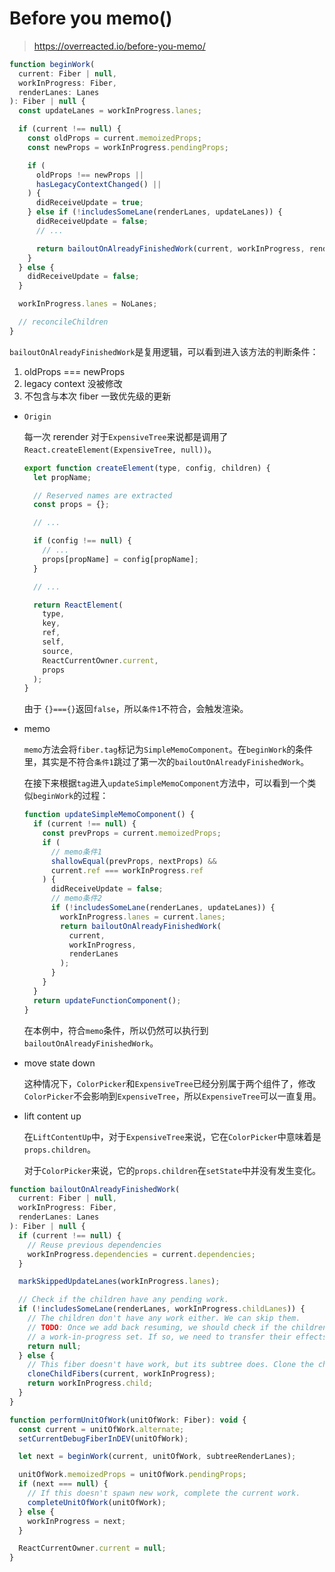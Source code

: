 # Before you memo()

> https://overreacted.io/before-you-memo/

```js
function beginWork(
  current: Fiber | null,
  workInProgress: Fiber,
  renderLanes: Lanes
): Fiber | null {
  const updateLanes = workInProgress.lanes;

  if (current !== null) {
    const oldProps = current.memoizedProps;
    const newProps = workInProgress.pendingProps;

    if (
      oldProps !== newProps ||
      hasLegacyContextChanged() ||
    ) {
      didReceiveUpdate = true;
    } else if (!includesSomeLane(renderLanes, updateLanes)) {
      didReceiveUpdate = false;
      // ...

      return bailoutOnAlreadyFinishedWork(current, workInProgress, renderLanes);
    }
  } else {
    didReceiveUpdate = false;
  }

  workInProgress.lanes = NoLanes;

  // reconcileChildren
}
```

`bailoutOnAlreadyFinishedWork`是复用逻辑，可以看到进入该方法的判断条件：

1. oldProps === newProps
2. legacy context 没被修改
3. 不包含与本次 fiber 一致优先级的更新

- `Origin`

  每一次 rerender 对于`ExpensiveTree`来说都是调用了 `React.createElement(ExpensiveTree, null))`。

  ```js
  export function createElement(type, config, children) {
    let propName;

    // Reserved names are extracted
    const props = {};

    // ...

    if (config !== null) {
      // ...
      props[propName] = config[propName];
    }

    // ...

    return ReactElement(
      type,
      key,
      ref,
      self,
      source,
      ReactCurrentOwner.current,
      props
    );
  }
  ```

  由于 `{}==={}`返回`false`，所以`条件1`不符合，会触发渲染。

- memo

  `memo`方法会将`fiber.tag`标记为`SimpleMemoComponent`。在`beginWork`的条件里，其实是不符合`条件1`跳过了第一次的`bailoutOnAlreadyFinishedWork`。

  在接下来根据`tag`进入`updateSimpleMemoComponent`方法中，可以看到一个类似`beginWork`的过程：

  ```js
  function updateSimpleMemoComponent() {
    if (current !== null) {
      const prevProps = current.memoizedProps;
      if (
        // memo条件1
        shallowEqual(prevProps, nextProps) &&
        current.ref === workInProgress.ref
      ) {
        didReceiveUpdate = false;
        // memo条件2
        if (!includesSomeLane(renderLanes, updateLanes)) {
          workInProgress.lanes = current.lanes;
          return bailoutOnAlreadyFinishedWork(
            current,
            workInProgress,
            renderLanes
          );
        }
      }
    }
    return updateFunctionComponent();
  }
  ```

  在本例中，符合`memo`条件，所以仍然可以执行到`bailoutOnAlreadyFinishedWork`。

- move state down

  这种情况下，`ColorPicker`和`ExpensiveTree`已经分别属于两个组件了，修改`ColorPicker`不会影响到`ExpensiveTree`，所以`ExpensiveTree`可以一直复用。

- lift content up

  在`LiftContentUp`中，对于`ExpensiveTree`来说，它在`ColorPicker`中意味着是`props.children`。

  对于`ColorPicker`来说，它的`props.children`在`setState`中并没有发生变化。

```js
function bailoutOnAlreadyFinishedWork(
  current: Fiber | null,
  workInProgress: Fiber,
  renderLanes: Lanes
): Fiber | null {
  if (current !== null) {
    // Reuse previous dependencies
    workInProgress.dependencies = current.dependencies;
  }

  markSkippedUpdateLanes(workInProgress.lanes);

  // Check if the children have any pending work.
  if (!includesSomeLane(renderLanes, workInProgress.childLanes)) {
    // The children don't have any work either. We can skip them.
    // TODO: Once we add back resuming, we should check if the children are
    // a work-in-progress set. If so, we need to transfer their effects.q
    return null;
  } else {
    // This fiber doesn't have work, but its subtree does. Clone the child fibers and continue.
    cloneChildFibers(current, workInProgress);
    return workInProgress.child;
  }
}

function performUnitOfWork(unitOfWork: Fiber): void {
  const current = unitOfWork.alternate;
  setCurrentDebugFiberInDEV(unitOfWork);

  let next = beginWork(current, unitOfWork, subtreeRenderLanes);

  unitOfWork.memoizedProps = unitOfWork.pendingProps;
  if (next === null) {
    // If this doesn't spawn new work, complete the current work.
    completeUnitOfWork(unitOfWork);
  } else {
    workInProgress = next;
  }

  ReactCurrentOwner.current = null;
}
```
